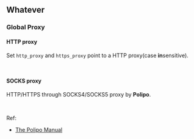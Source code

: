 ## Whatever

### Global Proxy

#### HTTP proxy

Set ```http_proxy``` and ```https_proxy``` point to a HTTP proxy(case **in**sensitive).

<br/>

#### SOCKS proxy

HTTP/HTTPS through SOCKS4/SOCKS5 proxy by **Polipo**.

<br/>

Ref:

- [The Polipo Manual](https://www.irif.fr/~jch/software/polipo/polipo.html)
